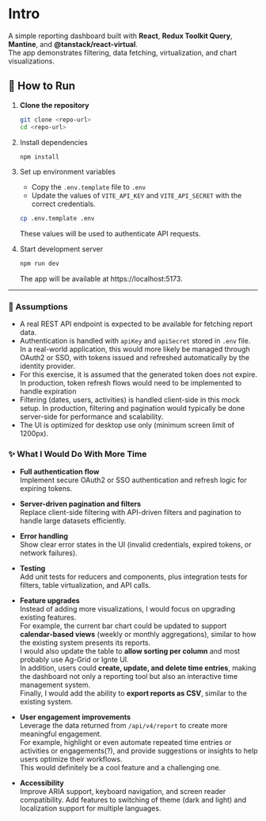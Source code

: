 # Intro

A simple reporting dashboard built with **React**, **Redux Toolkit Query**, **Mantine**, and **@tanstack/react-virtual**.  
The app demonstrates filtering, data fetching, virtualization, and chart visualizations.

## 🚀 How to Run

1. **Clone the repository**

    ```bash
    git clone <repo-url>
    cd <repo-url>
    ```

2. Install dependencies

    ```bash
    npm install
    ```

3. Set up environment variables
    - Copy the `.env.template` file to `.env`
    - Update the values of `VITE_API_KEY` and `VITE_API_SECRET` with the correct credentials.

    ```bash
    cp .env.template .env
    ```

    These values will be used to authenticate API requests.

4. Start development server

    ```bash
    npm run dev
    ```

    The app will be available at https://localhost:5173.

---

### 📌 Assumptions

- A real REST API endpoint is expected to be available for fetching report data.
- Authentication is handled with `apiKey` and `apiSecret` stored in `.env` file. In a real-world application, this would more likely be managed through OAuth2 or SSO, with tokens issued and refreshed automatically by the identity provider.
- For this exercise, it is assumed that the generated token does not expire. In production, token refresh flows would need to be implemented to handle expiration
- Filtering (dates, users, activities) is handled client-side in this mock setup. In production, filtering and pagination would typically be done server-side for performance and scalability.
- The UI is optimized for desktop use only (minimum screen limit of 1200px).

### ✨ What I Would Do With More Time

- **Full authentication flow**  
  Implement secure OAuth2 or SSO authentication and refresh logic for expiring tokens.

- **Server-driven pagination and filters**  
  Replace client-side filtering with API-driven filters and pagination to handle large datasets efficiently.

- **Error handling**  
  Show clear error states in the UI (invalid credentials, expired tokens, or network failures).

- **Testing**  
  Add unit tests for reducers and components, plus integration tests for filters, table virtualization, and API calls.

- **Feature upgrades**  
  Instead of adding more visualizations, I would focus on upgrading existing features.  
  For example, the current bar chart could be updated to support **calendar-based views** (weekly or monthly aggregations), similar to how the existing system presents its reports.  
  I would also update the table to **allow sorting per column** and most probably use Ag-Grid or Ignte UI.  
  In addition, users could **create, update, and delete time entries**, making the dashboard not only a reporting tool but also an interactive time management system.  
  Finally, I would add the ability to **export reports as CSV**, similar to the existing system.

- **User engagement improvements**  
  Leverage the data returned from `/api/v4/report` to create more meaningful engagement.  
  For example, highlight or even automate repeated time entries or activities or engagements(?), and provide suggestions or insights to help users optimize their workflows.  
  This would definitely be a cool feature and a challenging one.

- **Accessibility**  
  Improve ARIA support, keyboard navigation, and screen reader compatibility. Add features to switching of theme (dark and light) and localization support for multiple languages.
